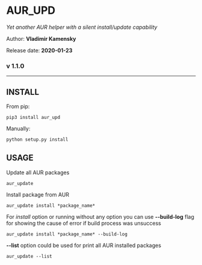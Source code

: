 # AUR_UPD

*Yet another AUR helper with a silent install/update capability*

Author: **Vladimir Kamensky**

Release date: **2020-01-23**

### v 1.1.0 

***
## INSTALL
From pip:

	pip3 install aur_upd
	
Manually:

	python setup.py install
	
## USAGE

Update all AUR packages

	aur_update

Install package from AUR

	aur_update install *package_name*
	
For *install* option or running without any option you can use **--build-log** flag for showing the cause of error if build process was unsuccess

	aur_update install *package_name* --build-log

**--list** option could be used for print all AUR installed packages

	aur_update --list